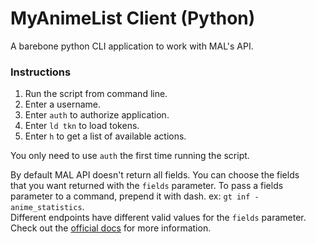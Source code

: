 # MyAnimeList Client (Python)
A barebone python CLI application to work with MAL's API.

### Instructions
1. Run the script from command line.  
2. Enter a username.  
3. Enter `auth` to authorize application.  
4. Enter `ld tkn` to load tokens.  
5. Enter `h` to get a list of available actions.  

You only need to use `auth` the first time running the script.  

By default MAL API doesn't return all fields. You can choose the fields  
that you want returned with the `fields` parameter. To pass a fields parameter 
to a command, prepend it with dash. ex: `gt inf -anime_statistics`.  
Different endpoints have different valid values for the `fields` parameter.  
Check out the [official docs](https://myanimelist.net/apiconfig/references/api/v2) for more information.

